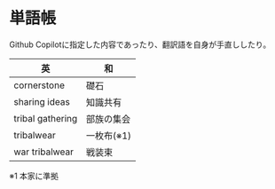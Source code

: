 # 単語帳

Github Copilotに指定した内容であったり、翻訳語を自身が手直ししたり。

|英|和|
|-|-|
|cornerstone|礎石|
|sharing ideas|知識共有|
|tribal gathering|部族の集会|
|tribalwear|一枚布(※1)|
|war tribalwear|戦装束|

※1 本家に準拠
